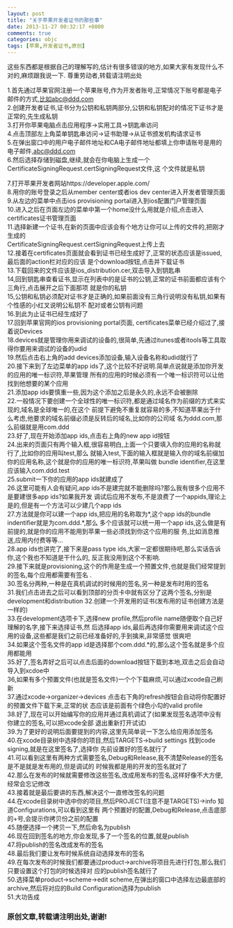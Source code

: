 ```yaml
---
layout: post
title: "关于苹果开发者证书的那些事"
date: 2013-11-27 00:32:17 +0800
comments: true
categories: objc
tags: [苹果,开发者证书,原创]
---
```

这些东西都是根据自己的理解写的,估计有很多错误的地方,如果大家有发现什么不对的,麻烦跟我说一下.
尊重劳动者,转载请注明出处

1.首先通过苹果官网注册一个苹果账号,作为开发者账号,正常情况下账号都是电子邮件的方式,比如abc@ddd.com  
2.创建开发者证书,证书分为公钥和私钥两部分,公钥和私钥配对的情况下证书才是正常的,先生成私钥  
3.打开你苹果电脑点击应用程序->实用工具->钥匙串访问  
4.点击顶部左上角菜单钥匙串访问->证书助理->从证书颁发机构请求证书  
5.在弹出窗口中的用户电子邮件地址和CA电子邮件地址都填上你申请账号是用的电子邮件,abc@ddd.com  
6.然后选择存储到磁盘,继续,就会在你电脑上生成一个CertificateSigningRequest.certSigningRequest文件,这
个文件就是私钥  
<!--more-->
7.打开苹果开发者网站https://developer.apple.com/  
8.用你的账号登录之后从member center或者ios dev center进入开发者管理页面  
9.从左边的菜单中点击ios provisioning portal进入到ios配置门户管理页面  
10.进入之后在页面左边的菜单中第一个home没什么用就是介绍,点击进入certificates证书管理页面  
11.选择新建一个证书,在新的页面中应该会有个地方让你可以上传的文件的,把刚才生成的  
CertificateSigningRequest.certSigningRequest上传上去  
12.接着在certificates页面就会看到证书已经生成好了,正常的状态应该是issued,最后面的action栏对应的应该
是个download按钮,点击并下载证书  
13.下载回来的文件应该是ios\_distribution.cer,双击导入到钥匙串  
14,回到钥匙串查看证书,显示在列表中的是证书的公钥,正常的证书前面都应该有个三角行,点击展开之后下面那项
就是你的私钥  
15,公钥和私钥必须配对证书才是正确的,如果前面没有三角行说明没有私钥,如果有个性感的小红叉说明公私钥不
配对或者公钥有问题  
16.到此为止证书已经生成好了  
17.回到苹果官网的ios provisioning portal页面, certificates菜单已经介绍过了,接着说Devices  
18.devices就是管理你用来调试的设备的,很简单,先通过itunes或者itools等工具取得你要用来调试的设备的udid  
19.然后点击右上角的add devices添加设备,输入设备名称和udid就行了  
20.接下来到了左边菜单的app ids了,这个比较不好说明.简单点说就是添加你开发的应用的唯一标识符,苹果管理
所有的应用的时候必须有一个唯一标识符可以让他找到他想要的某个应用  
21.添加app ids要慎重一些,因为这个添加之后是永久的,永远不会被删除  
22.一般情况下要创建一个全球性的唯一标识符,都是通过域名作为前缀的方式来实现的,域名是全球唯一的,在这个
前提下避免不重复就容易的多,不知道苹果出于什么考虑,他要求的域名前缀必须是反转后的域名,比如你的公司域
名为ddd.com,那么前缀就是用com.ddd  
23.好了,现在开始添加app ids,点击右上角的new app id按钮  
24.出来的页面只有两个输入框,很容易明白,上面一个只要填入你的应用的名称就行了,比如你的应用叫test,那么
就输入test,下面的输入框就是输入你的域名前缀加你的应用名称,这个就是你的应用的唯一标识符,苹果叫做
bundle identifier,在这里应该输入com.ddd.test  
25.submit一下你的应用的app ids就建成了  
26.这里可能有人会有疑问,app ids不是建完就不能删除吗?那么我有很多个应用不是要建很多app ids?如果我开发
调试后应用不发布,不是浪费了一个appids,理论上是的,但是有一个方法可以少建几个app ids  
27.方法就是你可以建一个app ids,把应用的名称取为\*,这个app ids的bundle indentifier就是为com.ddd.\*,那么
多个应该就可以统一用一个app ids,这么做是有前提的,就是你的应用不能用到苹果一些必须找到你这个应用的服
务,比如消息推送,应用内付费等等...  
28.app ids也讲完了,接下来是pass type ids,大家一定都很期待吧,那么实话告诉你,这个我也不知道是干什么的,
反正我没用到这个不影响.  
29.接下来就是provisioning,这个的作用是生成一个预置文件,也就是我们经常提到的签名,每个应用都需要有签名
.  
30.签名分两种,一种是在真机调试的时候用的签名,另一种是发布时用的签名  
31.我们点击进去之后可以看到顶部的分页卡中就有区分了这两个签名,分别是development和distribution
32.创建一个开发用的证书(发布用的证书创建方法是一样的)  
33.在development选项卡下,选择new profile,然后profile name随便取个自己好理解的名字,接下来选择证书,然
后选择app ids,最后再选择你需要用来调试这个应用的设备,这些都是我们之前已经准备好的,手到擒来,非常感觉
很爽吧  
34.如果这个签名文件的app id是选择那个com.ddd.\*的,那么这个签名就是多个应用都能用  
35.好了,签名弄好之后可以点击后面的download按钮下载到本地,双击之后会自动导入到xcdoe中  
36,如果有多个预置文件(也就是签名文件)一个个下载麻烦,可以通过xcode自己刷新  
37.通过xcode->organizer->devices 点击右下角的refresh按钮会自动将你配置好的预置文件下载下来,正常的状
态应该是前面有个绿色小勾的valid profile  
38.好了,现在可以开始编写你的应用并通过真机调试了(如果发现签名选项中没有你建立的签名,可以把xcode全部
退出重新打开试试)  
39.为了更好的说明后面要提到的内容,这里先简单说一下怎么给应用添加签名  
40.在xcode目录树中选择你的项目,然后TARGETS->build settings 找到code signing,就是在这里签名了,选择你
先前设置好的签名就行了  
41.可以看到这里有两种方式需要签名,Debug和Release,我不清楚Release的签名是不是就是发布用的,但是调试的
时候我都是用的开发的签名就对了  
42.那么在发布的时候就需要修改这些签名,改成用发布的签名,这样好像不大方便,经常会忘记修改  
43.接着就是最后要讲的东西,解决这个一直修改签名的问题  
44.在xcode目录树中选中你的项目,然后PROJECT(注意不是TARGETS)->info 知道Configurations,可以看到这里有
两个预置好的配置,Debug和Release,点击底部的+号,会提示你拷贝份之前的配置  
45.随便选择一个拷贝一下,然后命名为publish  
46.现在回到签名的地方,你会发现,多了一个签名的位置,就是publish  
47.将publish的签名改成发布的签名  
48.最后我们要让发布时候系统自动选择发布的签名  
49.在每次发布的时候我们都要通过product->archive将项目先进行打包,那么我们只要设置这个打包的时候选择对
应的publish签名就行了  
50.选择菜单product->scheme->edit scheme,在弹出的窗口中选择左边最底部的archive,然后将对应的Build
Configuration选择为publish  
51.大功告成  

### 原创文章,转载请注明出处,谢谢! ###